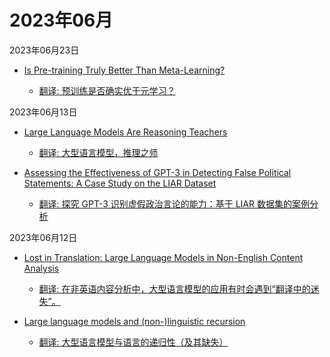 # 2023年06月

2023年06月23日

- [Is Pre-training Truly Better Than Meta-Learning?](2023年06月23日/Is_Pre-training_Truly_Better_Than_Meta-Learning.md)

    - [翻译: 预训练是否确实优于元学习？](2023年06月23日/Is_Pre-training_Truly_Better_Than_Meta-Learning.md)

2023年06月13日

- [Large Language Models Are Reasoning Teachers](2023年06月13日/Large_Language_Models_Are_Reasoning_Teachers.md)

    - [翻译: 大型语言模型，推理之师](2023年06月13日/Large_Language_Models_Are_Reasoning_Teachers.md)

- [Assessing the Effectiveness of GPT-3 in Detecting False Political Statements: A Case Study on the LIAR Dataset](2023年06月13日/Assessing_the_Effectiveness_of_GPT-3_in_Detecting_False_Political_Statements_A_Case_Study_on_the_LIAR_Dataset.md)

    - [翻译: 探究 GPT-3 识别虚假政治言论的能力：基于 LIAR 数据集的案例分析](2023年06月13日/Assessing_the_Effectiveness_of_GPT-3_in_Detecting_False_Political_Statements_A_Case_Study_on_the_LIAR_Dataset.md)

2023年06月12日

- [Lost in Translation: Large Language Models in Non-English Content Analysis](2023年06月12日/Lost_in_Translation_Large_Language_Models_in_Non-English_Content_Analysis.md)

    - [翻译: 在非英语内容分析中，大型语言模型的应用有时会遇到“翻译中的迷失”。](2023年06月12日/Lost_in_Translation_Large_Language_Models_in_Non-English_Content_Analysis.md)

- [Large language models and (non-)linguistic recursion](2023年06月12日/Large_language_models_and_(non-)linguistic_recursion.md)

    - [翻译: 大型语言模型与语言的递归性（及其缺失）](2023年06月12日/Large_language_models_and_(non-)linguistic_recursion.md)